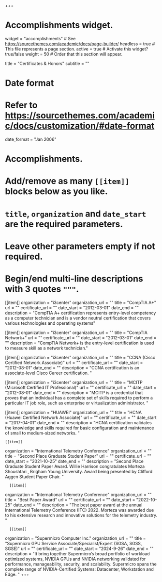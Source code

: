 +++
# Accomplishments widget.
widget = "accomplishments"  # See https://sourcethemes.com/academic/docs/page-builder/
headless = true  # This file represents a page section.
active = true  # Activate this widget? true/false
weight = 50  # Order that this section will appear.

title = "Certificates & Honors"
subtitle = ""

# Date format
#   Refer to https://sourcethemes.com/academic/docs/customization/#date-format
date_format = "Jan 2006"

# Accomplishments.
#   Add/remove as many `[[item]]` blocks below as you like.
#   `title`, `organization` and `date_start` are the required parameters.
#   Leave other parameters empty if not required.
#   Begin/end multi-line descriptions with 3 quotes `"""`.

[[item]]
  organization = "i3center"
  organization_url = ""
  title = "CompTIA A+"
  url = ""
  certificate_url = ""
  date_start = "2012-03-01"
  date_end = ""
  description = "CompTIA A+ certification represents entry-level competency as a computer technician and is a vendor neutral certification that covers various technologies and operating systems"

[[item]]
  organization = "i3center"
  organization_url = ""
  title = "CompTIA Network+"
  url = ""
  certificate_url = ""
  date_start = "2012-03-01"
  date_end = ""
  description = "CompTIA Network+ is the entry-level certification is used to measure skill as a network technician."

[[item]]
  organization = "i3center"
  organization_url = ""
  title = "CCNA (Cisco Certified Network Associate)"
  url = ""
  certificate_url = ""
  date_start = "2012-08-01"
  date_end = ""
  description = "CCNA certification is an associate-level Cisco Career certification. "

[[item]]
  organization = "i3center"
  organization_url = ""
  title = "MCITP (Microsoft Certified IT Professional)"
  url = ""
  certificate_url = ""
  date_start = "2012-08-01"
  date_end = ""
  description = "MCITP is a credential that proves that an individual has a complete set of skills required to perform a particular IT job role, such as enterprise or virtualization administrator. "
  
  [[item]]
  organization = "HUAWEI"
  organization_url = ""
  title = "HCNA (Huawei Certified Network Associate)"
  url = ""
  certificate_url = ""
  date_start = "2017-04-01"
  date_end = ""
  description = "HCNA certification validates the knowledge and skills required for basic configuration and maintenance of small to medium-sized networks. "
  
    [[item]]
  organization = "International Telemetry Conference"
  organization_url = ""
  title = "Second Place Graduate Student Paper"
  url = ""
  certificate_url = ""
  date_start = "2021-10-25"
  date_end = ""
  description = "Second Place Graduate Student Paper Award. Willie Harrison congratulates Morteza Shoushtari , Brigham Young University. Award being presented by Clifford Aggen Student Paper Chair. "
  
      [[item]]
  organization = "International Telemetry Conference"
  organization_url = ""
  title = "Best Paper Award"
  url = ""
  certificate_url = ""
  date_start = "2022-10-25"
  date_end = ""
  description = "The best paper award at the annual International Telemetry Conference (ITC) 2022. Morteza was awarded due to his extensive research and innovative solutions for the telemetry industry.  "

      [[item]]
  organization = "Supermicro Computer Inc."
  organization_url = ""
  title = "Supermicro GPU Service Associate/Specialist/Expert (SGSA, SGSS, SGSE)"
  url = ""
  certificate_url = ""
  date_start = "2024-9-26"
  date_end = ""
  description = "It bring together Supermicro’s broad portfolio of workload optimized systems, NVIDIA GPUs and NVIDIA networking validated for performance, manageability, security, and scalability. Supermicro spans the complete range of NVIDIA-Certified Systems: Datacenter, Workstation and Edge.  "
+++
